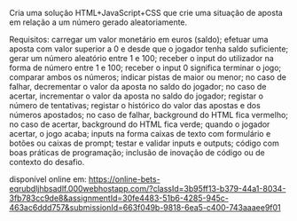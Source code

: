 Cria uma solução HTML+JavaScript+CSS que crie uma situação de aposta em relação a um número gerado aleatoriamente.

Requisitos: 
carregar um valor monetário em euros (saldo);
efetuar uma aposta com valor superior a 0 e desde que o jogador tenha saldo suficiente;
gerar um número aleatório entre 1 e 100;
receber o input do utilizador na forma de número entre 1 e 100;
receber o input 0 significa terminar o jogo;
comparar ambos os números;
indicar pistas de maior ou menor;
no caso de falhar, decrementar o valor da aposta no saldo do jogador;
no caso de acertar, incrementar o valor da aposta no saldo do jogador;
registar o número de tentativas;
registar o histórico do valor das apostas e dos números apostados;
no caso de falhar, background do HTML fica vermelho;
no caso de acertar, background do HTML fica verde;
quando o jogador acertar, o jogo acaba;
inputs na forma caixas de texto com formulário e botões ou caixas de prompt;
testar e validar inputs e outputs;
código com boas práticas de programação;
inclusão de inovação de código ou de contexto do desafio.


disponível online em:
https://online-bets-eqrubdljhbsadlf.000webhostapp.com/?classId=3b95ff13-b379-44a1-8034-3fb783cc9de8&assignmentId=30fe4483-51b6-4285-945c-463ac6ddd757&submissionId=663f049b-9818-6ea5-c400-743aaaee9f01
